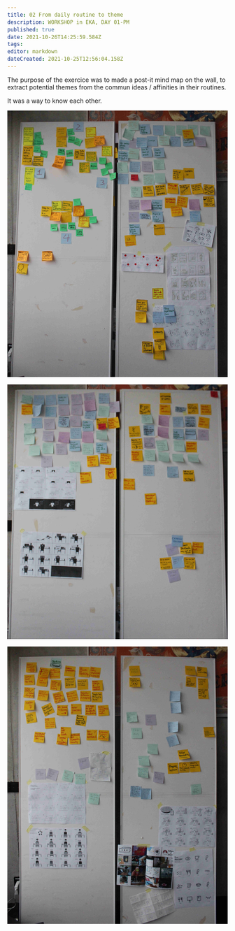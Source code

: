 ```yaml
---
title: 02 From daily routine to theme
description: WORKSHOP in EKA, DAY 01-PM
published: true
date: 2021-10-26T14:25:59.584Z
tags: 
editor: markdown
dateCreated: 2021-10-25T12:56:04.158Z
---
```


The purpose of the exercice was to made a post-it mind map on the wall, to extract potential themes from the commun ideas / affinities in their routines.  

It was a way to know each other.

![post-it-doc-pm3.jpg](/post-it-doc-pm3.jpg)

![post-it-doc-pm2.jpg](/post-it-doc-pm2.jpg)

![post-it-doc-pm1.jpg](/post-it-doc-pm1.jpg)